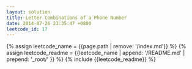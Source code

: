 ```yaml
---
layout: solution
title: Letter Combinations of a Phone Number
date: 2014-07-26 23:35:47 +0800
leetcode_id: 17
---
```

{% assign leetcode_name = {{page.path | remove: '/index.md'}}  %}
{% assign leetcode_readme = {{leetcode_name | append: '/README.md' | prepend: '_root/' }}  %}
{% include {{leetcode_readme}} %}
